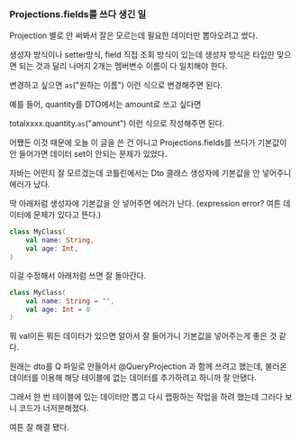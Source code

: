 ### Projections.fields를 쓰다 생긴 일

Projection 별로 안 써봐서 잘은 모르는데 필요한 데이터만 뽑아오려고 썼다. 

생성자 방식이나 setter방식, field 직접 조회 방식이 있는데 생성자 방식은 타입만 맞으면 되는 것과 달리 나머지 2개는 멤버변수 이름이 다 일치해야 한다.

변경하고 싶으면 `as`("원하는 이름") 이런 식으로 변경해주면 된다. 

예를 들어, quantity를 DTO에서는 amount로 쓰고 싶다면

totalxxxx.quantity.`as`("amount") 이런 식으로 작성해주면 된다.


어쨌든 이것 때문에 오늘 이 글을 쓴 건 아니고 Projections.fields를 쓰다가 기본값이 안 들어가면 데이터 set이 안되는 문제가 있었다.

자바는 어떤지 잘 모르겠는데 코틀린에서는 Dto 클래스 생성자에 기본값을 안 넣어주니 에러가 났다.


딱 아래처럼 생성자에 기본값을 안 넣어주면 에러가 난다. (expression error? 여튼 데이터에 문제가 있다고 뜬다.)

```kotlin
class MyClass(
    val name: String,
    val age: Int,
)
```


이걸 수정해서 아래처럼 쓰면 잘 돌아간다.

```kotlin
class MyClass(
    val name: String = "",
    val age: Int = 0
)
```

뭐 val이든 뭐든 데이터가 있으면 알아서 잘 들어가니 기본값을 넣어주는게 좋은 것 같다.

원래는 dto를 Q 파일로 만들어서 @QueryProjection 과 함께 쓰려고 했는데, 불러온 데이터를 이용해 해당 테이블에 없는 데이터를 추가하려고 하니까 잘 안됐다. 

그래서 한 번 테이블에 있는 데이터만 뽑고 다시 랩핑하는 작업을 하려 했는데 그러다 보니 코드가 너저분해졌다. 

여튼 잘 해결 됐다. 
